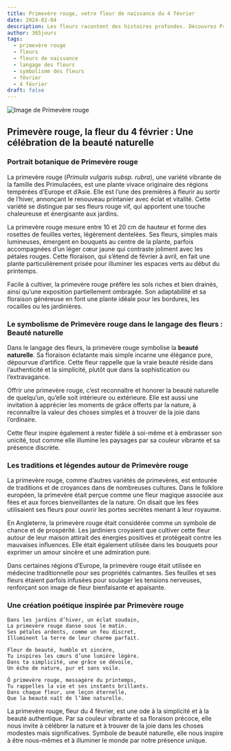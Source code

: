 ```yaml
---
title: Primevère rouge, votre fleur de naissance du 4 février
date: 2024-02-04
description: Les fleurs racontent des histoires profondes. Découvrez Primevère rouge, votre fleur de naissance du 4 février, ses symboles et récits fascinants. Plongez dans sa signification et son langage unique dans l'art floral.
author: 365jours
tags:
  - primevère rouge
  - fleurs
  - fleurs de naissance
  - langage des fleurs
  - symbolisme des fleurs
  - février
  - 4 février
draft: false
---
```



![Image de Primevère rouge](https://cdn.pixabay.com/photo/2017/02/05/17/06/flower-2040617_640.jpg#center)


## Primevère rouge, la fleur du 4 février : Une célébration de la beauté naturelle

### Portrait botanique de Primevère rouge

La primevère rouge (_Primula vulgaris subsp. rubra_), une variété vibrante de la famille des Primulacées, est une plante vivace originaire des régions tempérées d’Europe et d’Asie. Elle est l’une des premières à fleurir au sortir de l’hiver, annonçant le renouveau printanier avec éclat et vitalité. Cette variété se distingue par ses fleurs rouge vif, qui apportent une touche chaleureuse et énergisante aux jardins.

La primevère rouge mesure entre 10 et 20 cm de hauteur et forme des rosettes de feuilles vertes, légèrement dentelées. Ses fleurs, simples mais lumineuses, émergent en bouquets au centre de la plante, parfois accompagnées d’un léger cœur jaune qui contraste joliment avec les pétales rouges. Cette floraison, qui s’étend de février à avril, en fait une plante particulièrement prisée pour illuminer les espaces verts au début du printemps.

Facile à cultiver, la primevère rouge préfère les sols riches et bien drainés, ainsi qu’une exposition partiellement ombragée. Son adaptabilité et sa floraison généreuse en font une plante idéale pour les bordures, les rocailles ou les jardinières.

### Le symbolisme de Primevère rouge dans le langage des fleurs : Beauté naturelle

Dans le langage des fleurs, la primevère rouge symbolise la **beauté naturelle**. Sa floraison éclatante mais simple incarne une élégance pure, dépourvue d’artifice. Cette fleur rappelle que la vraie beauté réside dans l’authenticité et la simplicité, plutôt que dans la sophistication ou l’extravagance.

Offrir une primevère rouge, c’est reconnaître et honorer la beauté naturelle de quelqu’un, qu’elle soit intérieure ou extérieure. Elle est aussi une invitation à apprécier les moments de grâce offerts par la nature, à reconnaître la valeur des choses simples et à trouver de la joie dans l’ordinaire.

Cette fleur inspire également à rester fidèle à soi-même et à embrasser son unicité, tout comme elle illumine les paysages par sa couleur vibrante et sa présence discrète.

### Les traditions et légendes autour de Primevère rouge

La primevère rouge, comme d’autres variétés de primevères, est entourée de traditions et de croyances dans de nombreuses cultures. Dans le folklore européen, la primevère était perçue comme une fleur magique associée aux fées et aux forces bienveillantes de la nature. On disait que les fées utilisaient ses fleurs pour ouvrir les portes secrètes menant à leur royaume.

En Angleterre, la primevère rouge était considérée comme un symbole de chance et de prospérité. Les jardiniers croyaient que cultiver cette fleur autour de leur maison attirait des énergies positives et protégeait contre les mauvaises influences. Elle était également utilisée dans les bouquets pour exprimer un amour sincère et une admiration pure.

Dans certaines régions d’Europe, la primevère rouge était utilisée en médecine traditionnelle pour ses propriétés calmantes. Ses feuilles et ses fleurs étaient parfois infusées pour soulager les tensions nerveuses, renforçant son image de fleur bienfaisante et apaisante.

### Une création poétique inspirée par Primevère rouge

```
Dans les jardins d’hiver, un éclat soudain,  
La primevère rouge danse sous le matin.  
Ses pétales ardents, comme un feu discret,  
Illuminent la terre de leur charme parfait.  

Fleur de beauté, humble et sincère,  
Tu inspires les cœurs d’une lumière légère.  
Dans ta simplicité, une grâce se dévoile,  
Un écho de nature, pur et sans voile.  

Ô primevère rouge, messagère du printemps,  
Tu rappelles la vie et ses instants brillants.  
Dans chaque fleur, une leçon éternelle,  
Que la beauté naît de l’âme naturelle.  
```

La primevère rouge, fleur du 4 février, est une ode à la simplicité et à la beauté authentique. Par sa couleur vibrante et sa floraison précoce, elle nous invite à célébrer la nature et à trouver de la joie dans les choses modestes mais significatives. Symbole de beauté naturelle, elle nous inspire à être nous-mêmes et à illuminer le monde par notre présence unique.